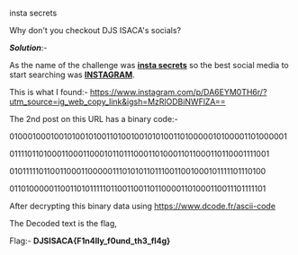 insta secrets

Why don't you checkout DJS ISACA's socials?

***Solution***:- 

As the name of the challenge was <b><u>insta secrets</u></b> so the best social media to start searching was <b><u>INSTAGRAM</u></b>.

This is what I found:-
https://www.instagram.com/p/DA6EYM0TH6r/?utm_source=ig_web_copy_link&igsh=MzRlODBiNWFlZA==

The 2nd post on this URL has a binary code:-

0100010001001010010100110100100101010011010000010100001101000001

0111101101000110001100010110111000110100011011000110110001111001

0101111101100110001100000111010101101110011001000101111101110100

0110100000110011010111110110011001101100001101000110011101111101


After decrypting this binary data using https://www.dcode.fr/ascii-code

The Decoded text is the flag,

Flag:- **DJSISACA{F1n4lly_f0und_th3_fl4g}**